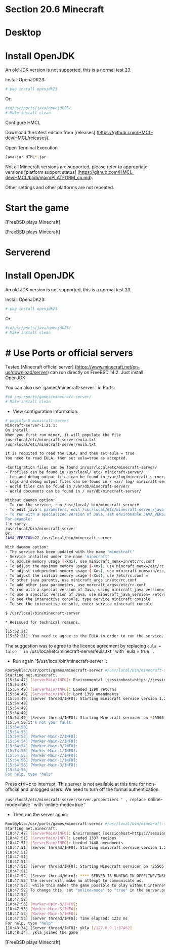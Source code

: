 # Section 20.6 Minecraft


# Desktop

# Install OpenJDK

An old JDK version is not supported, this is a normal test 23.

Install OpenJDK23:

```sh '
# pkg install openjdk23
````

Or:

```sh '
#cd/usr/ports/java/openjdk23/
# Make install clean
````

Configure HMCL

Download the latest edition from [releases] (https://github.com/HMCL-dev/HMCL/releases).

Open Terminal Execution

```sh '
Java-jar HTML*.jar
````

Not all Minecraft versions are supported, please refer to appropriate versions [platform support status] (https://github.com/HMCL-dev/HMCL/blob/main/PLATFORM_cn.md).

Other settings and other platforms are not repeated.

# Start the game

[FreeBSD plays Minecraft]

[FreeBSD plays Minecraft]

# Serverend

# Install OpenJDK

An old JDK version is not supported, this is a normal test 23.

Install OpenJDK23:

```sh '
# pkg install openjdk23
````

Or:

```sh '
#cd/usr/ports/java/openjdk23/
# Make install clean
````

# # Use Ports or official servers

Tested [Minecraft official server] (https://www.minecraft.net/en-us/download/server) can run directly on FreeBSD 14.2. Just install OpenJDK.

You can also use `games/minecraft-server ' in Ports:

```sh '
#cd /usr/ports/games/minecraft-server/
# Make install clean
````

- View configuration information:

```sh '
# pkginfo-D minicraft-server
Mincraft-server-1.21.1:
On install:
When you first run miner, it will populate the file
/usr/local/etc/minecraft-server/eula.txt
/usr/local/etc/minecraft-server/eula.txt

It is requited to read the EULA, and then set eula = true
You need to read EULA, then set eula=true as accepted.

-Configration files can be found in/usr/local/etc/minecraft-server/
- Profiles can be found in /usr/local/ etc/ minicraft-server/
- Log and debug output files can be found in /var/log/minecraft-server/
- Logs and debug output files can be found in / var/ log/ minicraft-server/
- World files can be found in /var/db/minecraft-server/
- World documents can be found in / var/db/minecraft-server/

Without daemon option:
- To run the service, run /usr/local/ bin/minecraft-server#
- To edit java's parameters, edit /usr/local/etc/minecraft-server/java-args.txt#java parameters
- To run with a specialized version of Java, set environable JAVA_VERSION, # Specify a java version
For example:
I'm sorry.
/usr/local/bin/minecraft-server
Or:
JAVA_VERSION=22 /usr/local/bin/minecraft-server

With daemon option:
- The service has been updated with the name 'minestraft'
- Service installed under the name 'minecraft'
- To excuse memory usage (-Xmx), use minicraft_memx=in/etc/rc.conf
- To adjust the maximum memory usage (-Xmx), use Mincraft_memx=/etc/rc.conf
- To adjust independent memory usage (-Xms), use minicraft_mems=in/etc/rc.conf
- To adjust the initial memory usage (-Xms), use /etc/rc.conf =
- To other java parents, use minicraft_args in/etc/rc.conf
- To add other java parameters, use mercraft_args=/etc/rc.conf
- To run with a special version of Java, using minicraft_java_version=in/ec/rc.conf
- To use a specific version of Java, use minecraft_java_version= /etc/rc.conf
- To see the interactive console, type service minicraft console
- To see the interactive console, enter service minicraft console
````

```sh '
$ /usr/local/bin/minecraft-server

* Reissued for technical reasons.

[15:52:21]
[15:52:21]: You need to agree to the EULA in order to run the service. Go to eula.txt for more information.
````

The suggestion was to agree to the licence agreement by replacing `eula = false ' in `/usr/local/etc/minecraft-server/eula.txt ' with `eula = true ' .

- Run again `$/usr/local/bin/minecraft-server ':

```sh '
Root@ykla:/usr/ports/games/minecraft-server #/usr/local/bin/minecraft-server
Starting net.minecraft.
[15:54:47] [ServerMain/INFO]: Environmental [sessionhost=https://sessionserver.mojang.com, serviceshost=https://api.minecraftservices.com, name=PRODUCT]
[15:54:48]
[15:54:49] [ServerMain/INFO]: Loeded 1290 returns
[15:54:49] [ServerMain/INFO]: Lord 1399 amendments
[15:54:49] [Server thread/INFO]: Starting minicraft service version 1.21.1
[15:54:49]
[15:54:49]
[15:54:49]
[15:54:49] [Server thread/INFO]: Starting Minecraft servicer on *25565
[15:54:50]it's not your fault.
[15:54:50]
[15:54:53]
[15:54:53] [Worker-Main-2/INFO]:
[15:54:54] [Worker-Main-2/INFO]:
[15:54:54] [Worker-Main-3/INFO]:
[15:54:55] [Worker-Main-1/INFO]:
[15:54:55] [Worker-Main-2/INFO]:
[15:54:56] [Worker-Main-1/INFO]:
[15:54:56] [Worker-Main-3/INFO]:
[15:54:56]
For help, type "help"
````

Press **ctrl**+**c** to interrupt. This server is not available at this time for non-official and unlogged users. We need to turn off the formal authentication.

`/usr/local/etc/minecraft-server/server.propertiers ' , replace `online-mode=false ' with `online-mode=true '

- Then run the server again:

```sh '
Root@ykla:/usr/ports/games/minecraft-server #/usr/local/bin/minecraft-server
Starting net.minecraft.
[18:47:47] [ServerMain/INFO]: Envirronment [sessionhost=https://sessionserver.mojang.com, serviceceshost=https://api.minecraftservices.com, name=PRODUCT]
[18:47:51] [ServerMain/INFO]: Loeded 1337 recipes
[18:47:51] [ServerMain/INFO]: Loeded 1448 amendments
[18:47:51] [Server thread/INFO]: Starting minicraft service version 1.21.3
[18:47:51]
[18:47:51]
[18:47:51]:
[18:47:51] [Server thread/INFO]: Starting Minecraft servicer on *25565
[18:47:51]
[18:47:52] [Server thread/Warn]: **** SERVER IS RUNING IN OFFFLINE/INSECORE MODE!
[18:47:52] The server will make no attempt to communicate us.
[18:47:52]: while this makes the game possible to play without internet access, it also opens up the border for Hackers to connect with any username they choose.
[18:47:52] To change this, set "online-mode" to "true" in the server.properties file.
[18:47:52]
[18:47:52]
[18:47:53] [Worker-Main-5/INFO]:
[18:47:53] [Worker-Main-5/INFO]:
[18:47:53] [Worker-Main-5/INFO]:
[18:47:53] [Server thread/INFO]: Time elapsed: 1233 ms
For help, type "help"
[18:48:34] [Server thread/INFO]: ykla [/127.0.0.1:37462]
[18:48:34]: ykla joined the game
````

[FreeBSD plays Minecraft]
